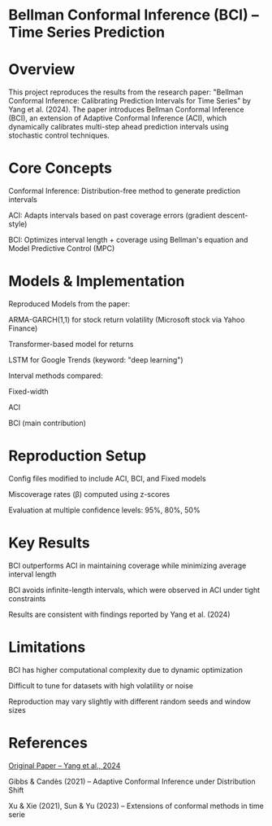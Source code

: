 # Bellman Conformal Inference (BCI) – Time Series Prediction


# Overview
This project reproduces the results from the research paper:
"Bellman Conformal Inference: Calibrating Prediction Intervals for Time Series" by Yang et al. (2024).
The paper introduces Bellman Conformal Inference (BCI), an extension of Adaptive Conformal Inference (ACI), which dynamically calibrates multi-step ahead prediction intervals using stochastic control techniques.

# Core Concepts
Conformal Inference: Distribution-free method to generate prediction intervals

ACI: Adapts intervals based on past coverage errors (gradient descent-style)

BCI: Optimizes interval length + coverage using Bellman's equation and Model Predictive Control (MPC)

# Models & Implementation
Reproduced Models from the paper:

ARMA-GARCH(1,1) for stock return volatility (Microsoft stock via Yahoo Finance)

Transformer-based model for returns

LSTM for Google Trends (keyword: "deep learning")

Interval methods compared:

Fixed-width

ACI

BCI (main contribution)

# Reproduction Setup
Config files modified to include ACI, BCI, and Fixed models

Miscoverage rates (β) computed using z-scores

Evaluation at multiple confidence levels: 95%, 80%, 50%

# Key Results
BCI outperforms ACI in maintaining coverage while minimizing average interval length

BCI avoids infinite-length intervals, which were observed in ACI under tight constraints

Results are consistent with findings reported by Yang et al. (2024)

# Limitations
BCI has higher computational complexity due to dynamic optimization

Difficult to tune for datasets with high volatility or noise

Reproduction may vary slightly with different random seeds and window sizes

# References
[Original Paper – Yang et al., 2024](https://openreview.net/forum?id=6vaActvpcp3)

Gibbs & Candès (2021) – Adaptive Conformal Inference under Distribution Shift

Xu & Xie (2021), Sun & Yu (2023) – Extensions of conformal methods in time serie
